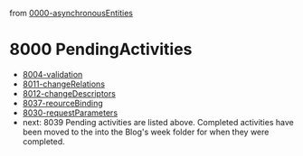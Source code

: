 from [0000-asynchronousEntities](../0000-asynchronousEntities.md)
# 8000 PendingActivities
- [8004-validation](8004-validation.md)
- [8011-changeRelations](8011-changeRelations.md)
- [8012-changeDescriptors](8012-changeDescriptors.md)
- [8037-reourceBinding](8037-reourceBinding.md)
- [8030-requestParameters](../6blog/21/21-4%20Q4/2144/8030-requestParameters.md)
- next: 8039
Pending activities are listed above. Completed activities have been moved to the into the Blog's week folder for when they were completed.